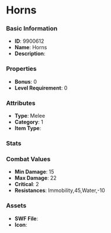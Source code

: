 # Horns



### Basic Information

- **ID**: 9900612
- **Name**: Horns
- **Description**: 

### Properties

- **Bonus**: 0
- **Level Requirement**: 0

### Attributes

- **Type**: Melee
- **Category**: 1
- **Item Type**: 

### Stats


### Combat Values

- **Min Damage**: 15
- **Max Damage**: 22
- **Critical**: 2
- **Resistances**: Immobility,45,Water,-10

### Assets

- **SWF File**: 
- **Icon**: 

